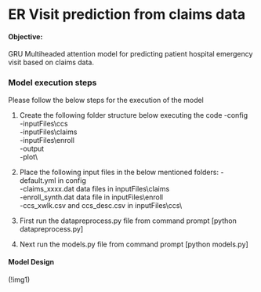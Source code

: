 # ER Visit prediction from claims data

#### Objective: 
GRU Multiheaded attention model for predicting patient hospital emergency visit based on claims data. 


### Model execution steps

Please follow the below steps for the execution of the model

1. Create the following folder structure below executing the code
   -config\
   -inputFiles\ccs\
   -inputFiles\claims\
   -inputFiles\enroll\
   -output\
   -plot\

2. Place the following input files in the below mentioned folders:
   -default.yml in config\
   -claims_xxxx.dat data files in inputFiles\claims\
   -enroll_synth.dat data file in inputFiles\enroll\
   -ccs_xwlk.csv and ccs_desc.csv in inputFiles\ccs\
   
3. First run the datapreprocess.py file from command prompt [python datapreprocess.py]

5. Next run the models.py file from command prompt [python models.py]

#### Model Design

(!img1)

